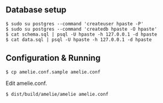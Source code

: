 ## Database setup

    $ sudo su postgres --command 'createuser hpaste -P'
    $ sudo su postgres --command 'createdb hpaste -O hpaste'
    $ cat schema.sql | psql -U hpaste -h 127.0.0.1 -d hpaste
    $ cat data.sql | psql -U hpaste -h 127.0.0.1 -d hpaste

## Configuration & Running

    $ cp amelie.conf.sample amelie.conf

Edit amelie.conf.
 
    $ dist/build/amelie/amelie amelie.conf
